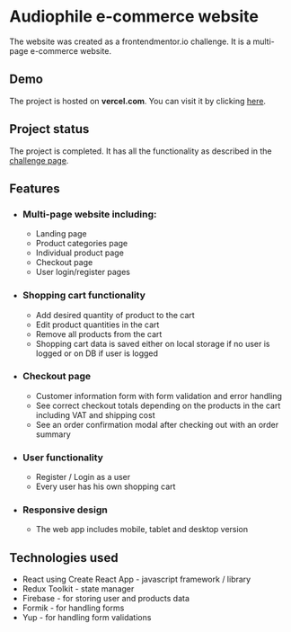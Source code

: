 # **Audiophile e-commerce website**

The website was created as a frontendmentor.io challenge. It is a multi-page e-commerce website.

## Demo

The project is hosted on **vercel.com**. You can visit it by clicking [here](https://redux-toolkit-audiophile-ecommerce.vercel.app/).

## Project status

The project is completed. It has all the functionality as described in the [challenge page](https://www.frontendmentor.io/challenges/audiophile-ecommerce-website-C8cuSd_wx).

## Features

- ### Multi-page website including:
  - Landing page
  - Product categories page
  - Individual product page
  - Checkout page
  - User login/register pages
- ### Shopping cart functionality
  - Add desired quantity of product to the cart
  - Edit product quantities in the cart
  - Remove all products from the cart
  - Shopping cart data is saved either on local storage if no user is logged or on DB if user is logged
- ### Checkout page
  - Customer information form with form validation and error handling
  - See correct checkout totals depending on the products in the cart including VAT and shipping cost
  - See an order confirmation modal after checking out with an order summary
- ### User functionality

  - Register / Login as a user
  - Every user has his own shopping cart

- ### Responsive design
  - The web app includes mobile, tablet and desktop version

## Technologies used

- React using Create React App - javascript framework / library
- Redux Toolkit - state manager
- Firebase - for storing user and products data
- Formik - for handling forms
- Yup - for handling form validations
